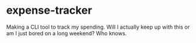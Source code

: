 # expense-tracker

Making a CLI tool to track my spending. Will I actually keep up with this or am I just bored on a long weekend? Who knows.

